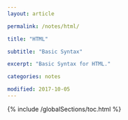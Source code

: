 ```yaml
---
layout: article

permalink: /notes/html/

title: "HTML"

subtitle: "Basic Syntax"

excerpt: "Basic Syntax for HTML."

categories: notes

modified: 2017-10-05
---
```


{% include /globalSections/toc.html %}

